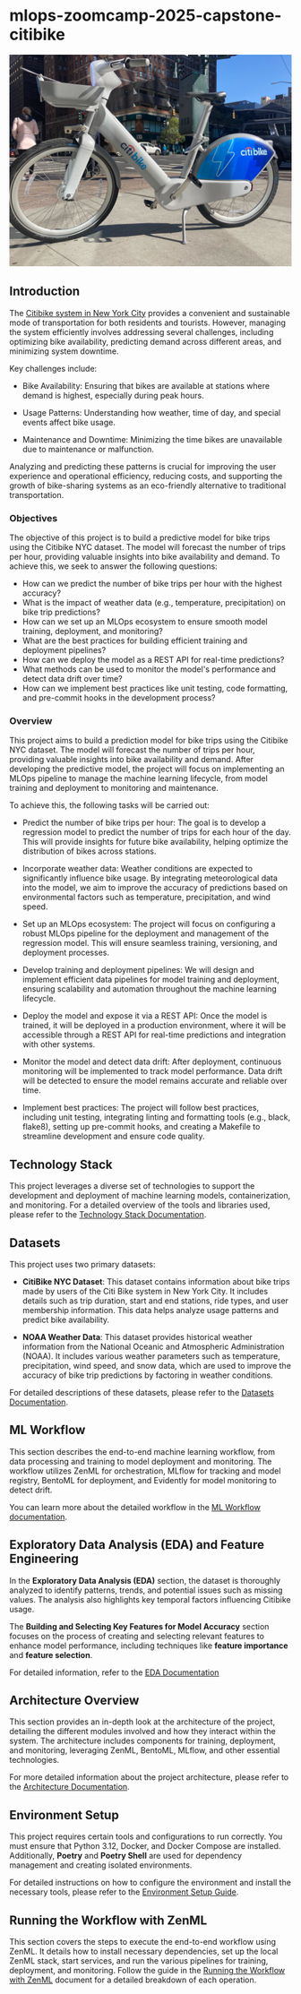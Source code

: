# **mlops-zoomcamp-2025-capstone-citibike**

![image](docs/images/citibike-banner.jpg)


## **Introduction**

The [Citibike system in New York City](https://citibikenyc.com/system-data) provides a convenient and sustainable mode of transportation for both residents and tourists. However, managing the system efficiently involves addressing several challenges, including optimizing bike availability, predicting demand across different areas, and minimizing system downtime.

Key challenges include:

- Bike Availability: Ensuring that bikes are available at stations where demand is highest, especially during peak hours.

- Usage Patterns: Understanding how weather, time of day, and special events affect bike usage.

- Maintenance and Downtime: Minimizing the time bikes are unavailable due to maintenance or malfunction.

Analyzing and predicting these patterns is crucial for improving the user experience and operational efficiency, reducing costs, and supporting the growth of bike-sharing systems as an eco-friendly alternative to traditional transportation.


### **Objectives**

The objective of this project is to build a predictive model for bike trips using the Citibike NYC dataset. The model will forecast the number of trips per hour, providing valuable insights into bike availability and demand. To achieve this, we seek to answer the following questions:

- How can we predict the number of bike trips per hour with the highest accuracy?
- What is the impact of weather data (e.g., temperature, precipitation) on bike trip predictions?
- How can we set up an MLOps ecosystem to ensure smooth model training, deployment, and monitoring?
- What are the best practices for building efficient training and deployment pipelines?
- How can we deploy the model as a REST API for real-time predictions?
- What methods can be used to monitor the model's performance and detect data drift over time?
- How can we implement best practices like unit testing, code formatting, and pre-commit hooks in the development process?


### **Overview**

This project aims to build a prediction model for bike trips using the Citibike NYC dataset. The model will forecast the number of trips per hour, providing valuable insights into bike availability and demand. After developing the predictive model, the project will focus on implementing an MLOps pipeline to manage the machine learning lifecycle, from model training and deployment to monitoring and maintenance.

To achieve this, the following tasks will be carried out:

- Predict the number of bike trips per hour: The goal is to develop a regression model to predict the number of trips for each hour of the day. This will provide insights for future bike availability, helping optimize the distribution of bikes across stations.

- Incorporate weather data: Weather conditions are expected to significantly influence bike usage. By integrating meteorological data into the model, we aim to improve the accuracy of predictions based on environmental factors such as temperature, precipitation, and wind speed.

- Set up an MLOps ecosystem: The project will focus on configuring a robust MLOps pipeline for the deployment and management of the regression model. This will ensure seamless training, versioning, and deployment processes.

- Develop training and deployment pipelines: We will design and implement efficient data pipelines for model training and deployment, ensuring scalability and automation throughout the machine learning lifecycle.

- Deploy the model and expose it via a REST API: Once the model is trained, it will be deployed in a production environment, where it will be accessible through a REST API for real-time predictions and integration with other systems.

- Monitor the model and detect data drift: After deployment, continuous monitoring will be implemented to track model performance. Data drift will be detected to ensure the model remains accurate and reliable over time.

- Implement best practices: The project will follow best practices, including unit testing, integrating linting and formatting tools (e.g., black, flake8), setting up pre-commit hooks, and creating a Makefile to streamline development and ensure code quality.

## Technology Stack

This project leverages a diverse set of technologies to support the development and deployment of machine learning models, containerization, and monitoring. For a detailed overview of the tools and libraries used, please refer to the [Technology Stack Documentation](docs/technology-stack.md).


## **Datasets**

This project uses two primary datasets:

- **CitiBike NYC Dataset**: This dataset contains information about bike trips made by users of the Citi Bike system in New York City. It includes details such as trip duration, start and end stations, ride types, and user membership information. This data helps analyze usage patterns and predict bike availability.

- **NOAA Weather Data**: This dataset provides historical weather information from the National Oceanic and Atmospheric Administration (NOAA). It includes various weather parameters such as temperature, precipitation, wind speed, and snow data, which are used to improve the accuracy of bike trip predictions by factoring in weather conditions.

For detailed descriptions of these datasets, please refer to the [Datasets Documentation](docs/datasets.md).

## ML Workflow

This section describes the end-to-end machine learning workflow, from data processing and training to model deployment and monitoring. The workflow utilizes ZenML for orchestration, MLflow for tracking and model registry, BentoML for deployment, and Evidently for model monitoring to detect drift.

You can learn more about the detailed workflow in the [ML Workflow documentation](docs/ml-workflow.md).

## Exploratory Data Analysis (EDA) and Feature Engineering

In the **Exploratory Data Analysis (EDA)** section, the dataset is thoroughly analyzed to identify patterns, trends, and potential issues such as missing values. The analysis also highlights key temporal factors influencing Citibike usage.

The **Building and Selecting Key Features for Model Accuracy** section focuses on the process of creating and selecting relevant features to enhance model performance, including techniques like **feature importance** and **feature selection**.

For detailed information, refer to the [EDA Documentation](docs/eda.md)


## **Architecture Overview**

This section provides an in-depth look at the architecture of the project, detailing the different modules involved and how they interact within the system. The architecture includes components for training, deployment, and monitoring, leveraging ZenML, BentoML, MLflow, and other essential technologies.

For more detailed information about the project architecture, please refer to the [Architecture Documentation](docs/architecture.md).


## **Environment Setup**

This project requires certain tools and configurations to run correctly. You must ensure that Python 3.12, Docker, and Docker Compose are installed. Additionally, **Poetry** and **Poetry Shell** are used for dependency management and creating isolated environments.

For detailed instructions on how to configure the environment and install the necessary tools, please refer to the [Environment Setup Guide](docs/config-environment.md).



## **Running the Workflow with ZenML**


This section covers the steps to execute the end-to-end workflow using ZenML. It details how to install necessary dependencies, set up the local ZenML stack, start services, and run the various pipelines for training, deployment, and monitoring. Follow the guide in the [Running the Workflow with ZenML](docs/running-workflow.md) document for a detailed breakdown of each operation.

